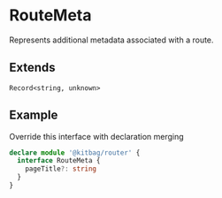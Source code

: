 # RouteMeta

Represents additional metadata associated with a route.

## Extends

`Record<string, unknown>`

## Example

Override this interface with declaration merging

```ts
declare module '@kitbag/router' {
  interface RouteMeta {
    pageTitle?: string
  }
}
```

